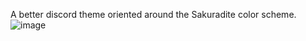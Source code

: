 A better discord theme oriented around the Sakuradite color scheme.
![image](https://user-images.githubusercontent.com/42524344/179403923-15a839df-fda3-418f-9402-5486cd4b938e.png)
